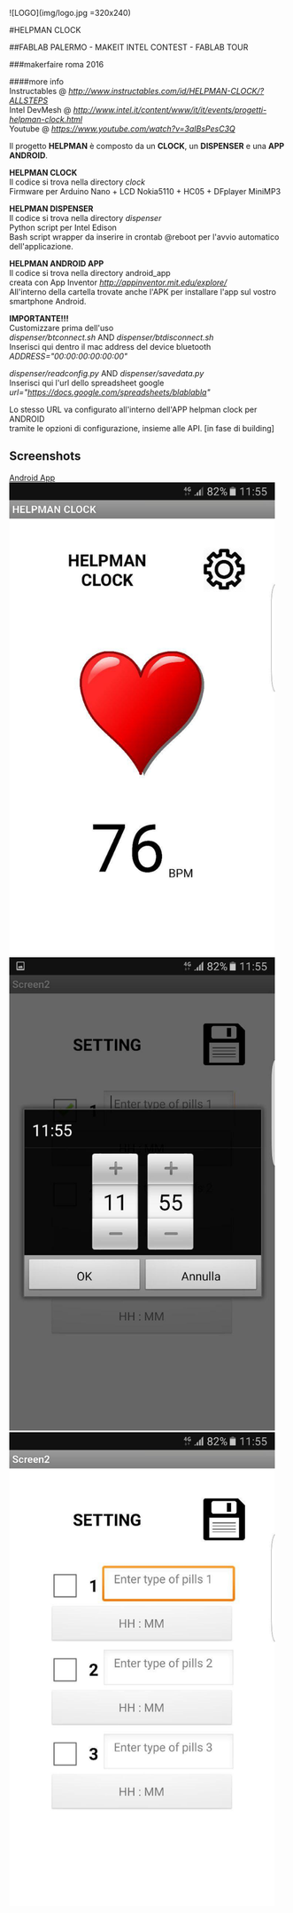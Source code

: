 ![LOGO](img/logo.jpg =320x240)

#HELPMAN CLOCK

##FABLAB PALERMO - MAKEIT INTEL CONTEST - FABLAB TOUR

###makerfaire roma 2016

####more info  
Instructables @ _http://www.instructables.com/id/HELPMAN-CLOCK/?ALLSTEPS_  
Intel DevMesh @ _http://www.intel.it/content/www/it/it/events/progetti-helpman-clock.html_  
Youtube @ _https://www.youtube.com/watch?v=3aIBsPesC3Q_

Il progetto **HELPMAN** è composto da un **CLOCK**, un **DISPENSER** e una **APP ANDROID**.

**HELPMAN CLOCK**  
Il codice si trova nella directory _clock_  
Firmware per Arduino Nano + LCD Nokia5110 + HC05 + DFplayer MiniMP3


**HELPMAN DISPENSER**  
Il codice si trova nella directory _dispenser_  
Python script per Intel Edison  
Bash script wrapper da inserire in crontab @reboot per l'avvio automatico dell'applicazione.  


**HELPMAN ANDROID APP**  
Il codice si trova nella directory android_app  
creata con App Inventor _http://appinventor.mit.edu/explore/_  
All'interno della cartella trovate anche l'APK per installare l'app sul vostro smartphone Android.



**IMPORTANTE!!!**  
Customizzare prima dell'uso  
_dispenser/btconnect.sh_ AND _dispenser/btdisconnect.sh_  
Inserisci qui dentro il mac address del device bluetooth  
*ADDRESS="00:00:00:00:00:00"*


_dispenser/readconfig.py_ AND _dispenser/savedata.py_  
Inserisci qui l'url dello spreadsheet google  
*url="https://docs.google.com/spreadsheets/blablabla"*


Lo stesso URL va configurato all'interno dell'APP helpman clock per ANDROID  
tramite le opzioni di configurazione, insieme alle API. [in fase di building]  


## Screenshots

<a href="">Android App<img src="img/app1.jpg" width="480px"></a>
<a href=""><img src="img/app2.jpg" width="480px"></a>
<a href=""><img src="img/app3.jpg" width="480px"></a>

